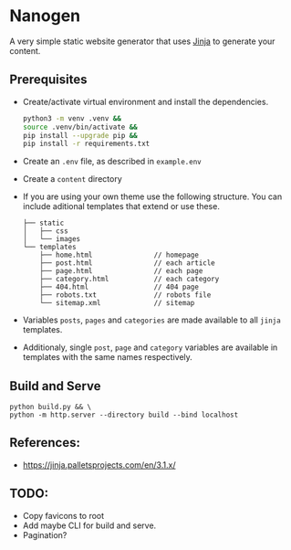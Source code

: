 # Nanogen

A very simple static website generator that uses [Jinja](https://jinja.palletsprojects.com/en/3.1.x/) to generate your content.


## Prerequisites

* Create/activate virtual environment and install the dependencies.
    ``` bash
    python3 -m venv .venv &&
    source .venv/bin/activate &&
    pip install --upgrade pip &&
    pip install -r requirements.txt
    ```

* Create an `.env` file, as described in `example.env`
* Create a `content` directory
* If you are using your own theme use the following structure. You can include aditional templates that extend or use these.

    ```
    ├── static
    │   ├── css
    │   └── images
    └── templates
        ├── home.html               // homepage
        ├── post.html               // each article
        ├── page.html               // each page
        ├── category.html           // each category
        ├── 404.html                // 404 page
        ├── robots.txt              // robots file
        └── sitemap.xml             // sitemap
    ```

* Variables `posts`, `pages` and `categories` are made available to all `jinja` templates.
* Additionaly, single `post`, `page` and `category` variables are available in templates with the same names respectively.


## Build and Serve

```
python build.py && \
python -m http.server --directory build --bind localhost
```


## References:
- https://jinja.palletsprojects.com/en/3.1.x/


## TODO:
* Copy favicons to root
* Add maybe CLI for build and serve.
* Pagination?